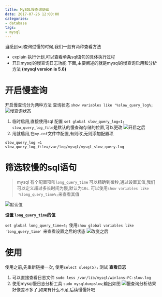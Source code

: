 ```yaml
---
title: MySQL慢查询基础
date: 2017-07-26 12:00:00
categories:
- database
tags:
- mysql
---
```


当感到sql查询过慢的时候,我们一般有两种查看方法

- explain 执行计划,可以查看单条sql语句的具体执行过程
- 开启mysql的慢查询日志功能
  下面,主要阐述的就是mysql的慢查询启用和分析方法
  **(mysql version is 5.6)**

<!-- more -->

# 开启慢查询

开启慢查询分为两种方法
查询状态 `show variables like '%slow_query_log%;`
![慢查询状态](http://upload-images.jianshu.io/upload_images/3341062-039a48a3c9e44e32.png?imageMogr2/auto-orient/strip%7CimageView2/2/w/1240)

1. 临时启用,直接使用sql 配置
  `set global slow_query_log=1;`
  `slow_query_log_file`是默认的慢查询存储的位置,可以更改
  ![开启之后](http://upload-images.jianshu.io/upload_images/3341062-edf79cfa5c36f3d4.png?imageMogr2/auto-orient/strip%7CimageView2/2/w/1240)
2. 用就启用,在`my.cnf`文件中配置,有则改,无则添加配置项

  ```shell
  slow_query_log =1
  slow_query_log_file=/var/log/mysql/mysql_slow_query.log
  ```

# 筛选较慢的sql语句

> mysql 有个配置项叫`long_query_time` 可以精确到微秒,通过设置其值,我们可以定义超过多长时间为慢,默认为`10s`.
> 可以使用`show variables like '%long_query_time%;`来查看其值

![默认值](http://upload-images.jianshu.io/upload_images/3341062-a8f42884e4cf2098.png?imageMogr2/auto-orient/strip%7CimageView2/2/w/1240)

**设置 `long_query_time`的值**

 `set global long_query_time=4;`
使用`show global variables like 'long_query_time'` 来查看设置之后的状态
![改变之后](http://upload-images.jianshu.io/upload_images/3341062-e9b7dac24a10ae90.png?imageMogr2/auto-orient/strip%7CimageView2/2/w/1240)

# 使用

使用之前,先重新链接一次, 使用`select sleep(5);` 测试
**查看日志**

1. 可以直接查看日志文件
  `sudo less /var/lib/mysql/winlans-PC-slow.log`
2. 使用mysql慢日志分析工具
  `sudo mysqldumpslow`,输出如图
  ![慢查询分析结果](http://upload-images.jianshu.io/upload_images/3341062-ecfc54ab547f836d.png?imageMogr2/auto-orient/strip%7CimageView2/2/w/1240)
  好像差不多了,如果有什么不足,后续慢慢补吧